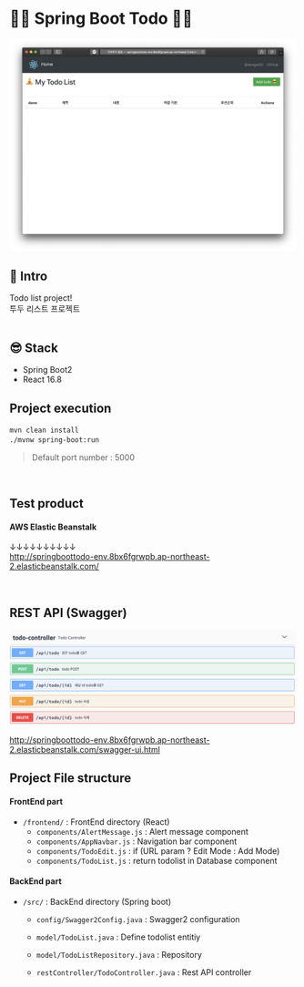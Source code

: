 # 🧘‍♀️ Spring Boot Todo 🧘‍♂️

![Preview Image](Preview.png)

## :mega: Intro

Todo list project! <br />
투두 리스트 프로젝트 <br />
<br />

## 😎 Stack

- Spring Boot2
- React 16.8
  <br />

## Project execution

``` bash
mvn clean install
./mvnw spring-boot:run
```

> Default port number : 5000

<br />

## Test product

#### AWS Elastic Beanstalk

↓↓↓↓↓↓↓↓↓↓ <br>
<http://springboottodo-env.8bx6fgrwpb.ap-northeast-2.elasticbeanstalk.com/>

<br />

## REST API (Swagger)

![swagger Image](swagger.png)

<http://springboottodo-env.8bx6fgrwpb.ap-northeast-2.elasticbeanstalk.com/swagger-ui.html>

## Project File structure

#### FrontEnd part

- `/frontend/` : FrontEnd directory (React)
  - `components/AlertMessage.js` : Alert message component
  - `components/AppNavbar.js` : Navigation bar component
  - `components/TodoEdit.js` : if (URL param ? Edit Mode : Add Mode)
  - `components/TodoList.js` : return todolist in Database component

#### BackEnd part

- `/src/` : BackEnd directory (Spring boot)
  - `config/Swagger2Config.java` : Swagger2 configuration

  - `model/TodoList.java` : Define todolist entitiy
  - `model/TodoListRepository.java` : Repository

  - `restController/TodoController.java` : Rest API controller
